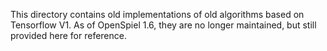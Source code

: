 
This directory contains old implementations of old algorithms based
on Tensorflow V1. As of OpenSpiel 1.6, they are no longer maintained,
but still provided here for reference.

